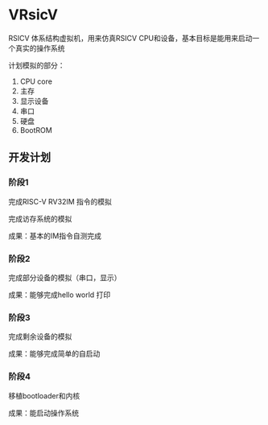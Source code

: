 # VRsicV

RSICV 体系结构虚拟机，用来仿真RSICV CPU和设备，基本目标是能用来启动一个真实的操作系统

计划模拟的部分：

1. CPU core
2. 主存
3. 显示设备
4. 串口
5. 硬盘
6. BootROM

## 开发计划

### 阶段1

完成RISC-V RV32IM 指令的模拟

完成访存系统的模拟

成果：基本的IM指令自测完成

### 阶段2

完成部分设备的模拟（串口，显示）

成果：能够完成hello world 打印

### 阶段3

完成剩余设备的模拟

成果：能够完成简单的自启动

### 阶段4

移植bootloader和内核

成果：能启动操作系统
